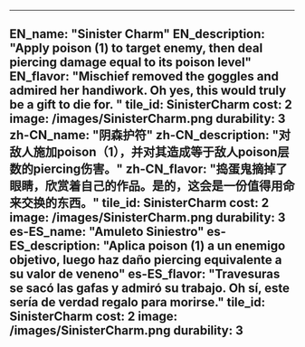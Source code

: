 ---

EN_name: "Sinister Charm"
EN_description: "Apply poison (1) to target enemy, then deal piercing damage equal to its poison level"
EN_flavor: "Mischief removed the goggles and admired her handiwork. Oh yes, this would truly be a gift to die for. "
tile_id: SinisterCharm
cost: 2
image: /images/SinisterCharm.png
durability: 3
zh-CN_name: "阴森护符"
zh-CN_description: "对敌人施加poison（1），并对其造成等于敌人poison层数的piercing伤害。"
zh-CN_flavor: "捣蛋鬼摘掉了眼睛，欣赏着自己的作品。是的，这会是一份值得用命来交换的东西。"
tile_id: SinisterCharm
cost: 2
image: /images/SinisterCharm.png
durability: 3
es-ES_name: "Amuleto Siniestro"
es-ES_description: "Aplica poison (1) a un enemigo objetivo, luego haz daño piercing equivalente a su valor de veneno"
es-ES_flavor: "Travesuras se sacó las gafas y admiró su trabajo. Oh sí, este sería de verdad  regalo para morirse."
tile_id: SinisterCharm
cost: 2
image: /images/SinisterCharm.png
durability: 3
---